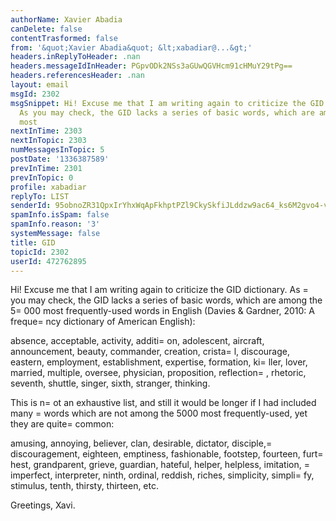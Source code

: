 ```yaml
---
authorName: Xavier Abadia
canDelete: false
contentTrasformed: false
from: '&quot;Xavier Abadia&quot; &lt;xabadiar@...&gt;'
headers.inReplyToHeader: .nan
headers.messageIdInHeader: PGpvODk2NSs3aGUwQGVHcm91cHMuY29tPg==
headers.referencesHeader: .nan
layout: email
msgId: 2302
msgSnippet: Hi! Excuse me that I am writing again to criticize the GID dictionary.
  As you may check, the GID lacks a series of basic words, which are among the 5000
  most
nextInTime: 2303
nextInTopic: 2303
numMessagesInTopic: 5
postDate: '1336387589'
prevInTime: 2301
prevInTopic: 0
profile: xabadiar
replyTo: LIST
senderId: 95obnoZR31QpxIrYhxWqApFkhptPZl9CkySkfiJLddzw9ac64_ks6M2gvo4-vSPXaVnq_009MrnCC1o_iwR9FUqB0iyzkhR3HMVZ
spamInfo.isSpam: false
spamInfo.reason: '3'
systemMessage: false
title: GID
topicId: 2302
userId: 472762895
---
```


Hi! 
Excuse me that I am writing again to criticize the GID dictionary. As =
you may check, the GID lacks a series of basic words, which are among the 5=
000 most frequently-used words in English (Davies & Gardner, 2010: A freque=
ncy dictionary of American English):

absence, acceptable, activity, additi=
on, adolescent, aircraft, announcement, beauty, commander, creation, crista=
l, discourage, eastern, employment, establishment, expertise, formation, ki=
ller, lover, married, multiple, oversee, physician, proposition, reflection=
, rhetoric, seventh, shuttle, singer, sixth, stranger, thinking.

This is n=
ot an exhaustive list, and still it would be longer if I had included many =
words which are not among the 5000 most frequently-used, yet they are quite=
 common:

amusing, annoying, believer, clan, desirable, dictator, disciple,=
 discouragement, eighteen, emptiness, fashionable, footstep, fourteen, furt=
hest, grandparent, grieve, guardian, hateful, helper, helpless, imitation, =
imperfect, interpreter, ninth, ordinal, reddish, riches, simplicity, simpli=
fy, stimulus, tenth, thirsty, thirteen, etc.

Greetings,
Xavi.


